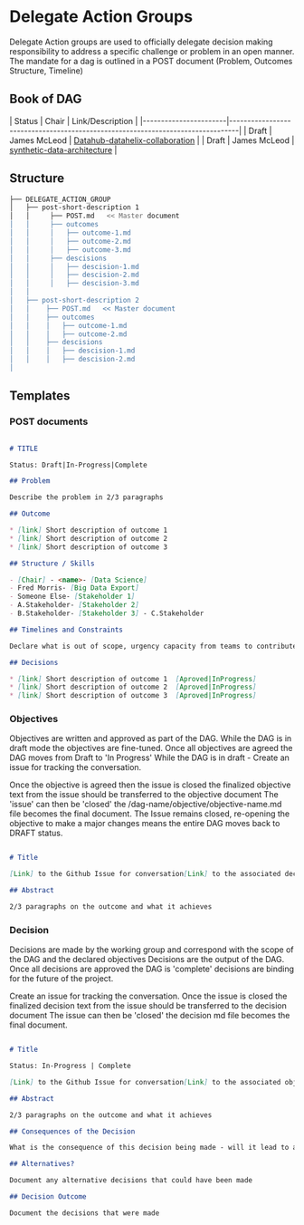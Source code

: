 # Delegate Action Groups

Delegate Action groups are used to officially delegate decision making responsibility to address a specific challenge or problem in an open manner. The mandate for a dag is outlined in a POST document (Problem, Outcomes Structure, Timeline)

## Book of DAG

| Status | Chair        | Link/Description                                                               |
|-----------------------|--------------------------------------------------------------------------------|
| Draft  | James McLeod | [Datahub-datahelix-collaboration](./datahub-datahelix-collaboration/readme.md) |
| Draft  | James McLeod | [synthetic-data-architecture](./synthetic-data-architecture/readme.md)     |

## Structure

``` bash
├── DELEGATE_ACTION_GROUP
│   ├── post-short-description 1
│   │     ├── POST.md   << Master document
│   │     ├── outcomes
│   │     │   ├── outcome-1.md  
│   │     │   ├── outcome-2.md
│   │     │   ├── outcome-3.md
│   │     ├── descisions
│   │     │   ├── descision-1.md  
│   │     │   ├── descision-2.md
│   │     │   ├── descision-3.md
│   │
│   ├── post-short-description 2
│   │    ├── POST.md   << Master document
│   │    ├── outcomes
│   │    │   ├── outcome-1.md  
│   │    │   ├── outcome-2.md
│   │    ├── descisions
│   │    │   ├── descision-1.md  
│   │    │   ├── descision-2.md
│
```

## Templates

### POST documents

``` markdown

# TITLE

Status: Draft|In-Progress|Complete

## Problem

Describe the problem in 2/3 paragraphs

## Outcome

* [link] Short description of outcome 1
* [link] Short description of outcome 2
* [link] Short description of outcome 3

## Structure / Skills

- [Chair] - <name>- [Data Science]
- Fred Morris- [Big Data Export]
- Someone Else- [Stakeholder 1]
- A.Stakeholder- [Stakeholder 2]
- B.Stakeholder- [Stakeholder 3] - C.Stakeholder

## Timelines and Constraints

Declare what is out of scope, urgency capacity from teams to contribute,

## Decisions

* [link] Short description of outcome 1  [Aproved|InProgress]
* [link] Short description of outcome 2  [Aproved|InProgress]
* [link] Short description of outcome 3  [Aproved|InProgress]

```

### Objectives

Objectives are written and approved as part of the DAG. While the DAG is in draft mode the objectives are fine-tuned. Once all objectives are agreed the DAG moves from Draft to 'In Progress' While the DAG is in draft - Create an issue for tracking the conversation.

Once the objective is agreed then the issue is closed the finalized objective text from the issue should be transferred to the objective document The 'issue' can then be 'closed' the /dag-name/objective/objective-name.md file becomes the final document.
The Issue remains closed, re-opening the objective to make a major changes means the entire DAG moves back to DRAFT status.

```markdown

# Title

[Link] to the Github Issue for conversation[Link] to the associated decision when it's made

## Abstract

2/3 paragraphs on the outcome and what it achieves

```

### Decision

Decisions are made by the working group and correspond with the scope of the DAG and the declared objectives Decisions are the output of the DAG. Once all decisions are approved the DAG is 'complete' decisions are binding for the future of the project.

Create an issue for tracking the conversation. Once the issue is closed the finalized decision text from the issue should be transferred to the decision document The issue can then be 'closed' the decision md file becomes the final document.

``` markdown

# Title

Status: In-Progress | Complete

[Link] to the Github Issue for conversation[Link] to the associated objective

## Abstract

2/3 paragraphs on the outcome and what it achieves

## Consequences of the Decision

What is the consequence of this decision being made - will it lead to a specific implementation, resourcing etc.

## Alternatives?

Document any alternative decisions that could have been made

## Decision Outcome

Document the decisions that were made
```
